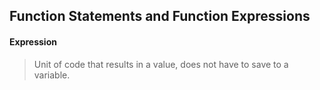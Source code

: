 ## Function Statements and Function Expressions

#### Expression 
> Unit of code that results in a value, does not have to save to a variable.


